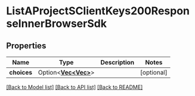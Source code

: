 # ListAProjectSClientKeys200ResponseInnerBrowserSdk

## Properties

Name | Type | Description | Notes
------------ | ------------- | ------------- | -------------
**choices** | Option<[**Vec<Vec<String>>**](array.md)> |  | [optional]

[[Back to Model list]](../README.md#documentation-for-models) [[Back to API list]](../README.md#documentation-for-api-endpoints) [[Back to README]](../README.md)


